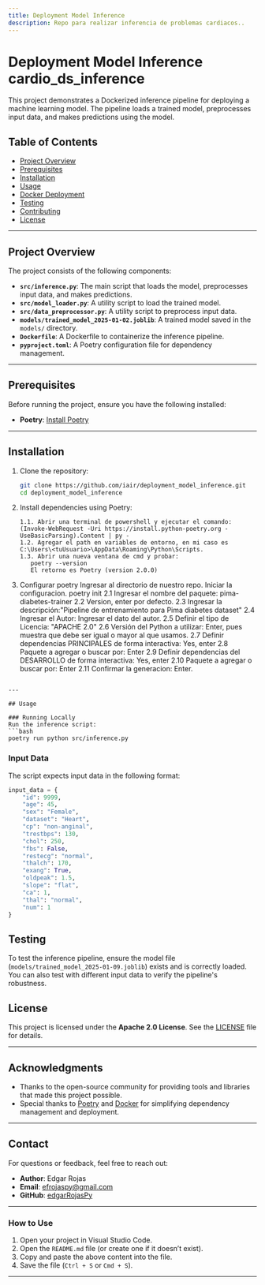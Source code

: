 ```yaml
---
title: Deployment Model Inference
description: Repo para realizar inferencia de problemas cardiacos..
---
```


# Deployment Model Inference cardio_ds_inference

This project demonstrates a Dockerized inference pipeline for deploying a machine learning model. The pipeline loads a trained model, preprocesses input data, and makes predictions using the model.

## Table of Contents
- [Project Overview](#project-overview)
- [Prerequisites](#prerequisites)
- [Installation](#installation)
- [Usage](#usage)
- [Docker Deployment](#docker-deployment)
- [Testing](#testing)
- [Contributing](#contributing)
- [License](#license)

---

## Project Overview

The project consists of the following components:
- **`src/inference.py`**: The main script that loads the model, preprocesses input data, and makes predictions.
- **`src/model_loader.py`**: A utility script to load the trained model.
- **`src/data_preprocessor.py`**: A utility script to preprocess input data.
- **`models/trained_model_2025-01-02.joblib`**: A trained model saved in the `models/` directory.
- **`Dockerfile`**: A Dockerfile to containerize the inference pipeline.
- **`pyproject.toml`**: A Poetry configuration file for dependency management.

---

## Prerequisites

Before running the project, ensure you have the following installed:
- **Poetry**: [Install Poetry](https://python-poetry.org/docs/#installation)

---

## Installation

1. Clone the repository:
   ```bash
   git clone https://github.com/iair/deployment_model_inference.git
   cd deployment_model_inference
   ```

2. Install dependencies using Poetry:
   ```
   1.1. Abrir una terminal de powershell y ejecutar el comando:
   (Invoke-WebRequest -Uri https://install.python-poetry.org -UseBasicParsing).Content | py -
   1.2. Agregar el path en variables de entorno, en mi caso es C:\Users\<tuUsuario>\AppData\Roaming\Python\Scripts.
   1.3. Abrir una nueva ventana de cmd y probar:
      poetry --version
      El retorno es Poetry (version 2.0.0)  
  2. Configurar poetry
    Ingresar al directorio de nuestro repo. Iniciar la configuracion.
    poetry init
    2.1 Ingresar el nombre del paquete: pima-diabetes-trainer
    2.2 Version, enter por defecto.
    2.3 Ingresar la descripción:"Pipeline de entrenamiento para Pima diabetes dataset"
    2.4 Ingresar el Autor: Ingresar el dato del autor.
    2.5 Definir el tipo de Licencia: "APACHE 2.0"
    2.6 Versión del Python a utilizar: Enter, pues muestra que debe ser igual o mayor al que usamos.
    2.7 Definir dependencias PRINCIPALES de forma interactiva: Yes, enter 
    2.8 Paquete a agregar o buscar por: Enter
    2.9 Definir dependencias del DESARROLLO de forma interactiva: Yes, enter
    2.10 Paquete a agregar o buscar por: Enter 
    2.11 Confirmar la generacion: Enter.

   ```

---

## Usage

### Running Locally
Run the inference script:
   ```bash
   poetry run python src/inference.py
   ```

### Input Data
The script expects input data in the following format:
```python
input_data = {
    "id": 9999,
    "age": 45,
    "sex": "Female",
    "dataset": "Heart",
    "cp": "non-anginal",
    "trestbps": 130,
    "chol": 250,
    "fbs": False,
    "restecg": "normal",
    "thalch": 170,
    "exang": True,
    "oldpeak": 1.5,
    "slope": "flat",
    "ca": 1,
    "thal": "normal",
    "num": 1
}
```

## Testing

To test the inference pipeline, ensure the model file (`models/trained_model_2025-01-09.joblib`) exists and is correctly loaded. You can also test with different input data to verify the pipeline's robustness.

## License

This project is licensed under the **Apache 2.0 License**. See the [LICENSE](LICENSE) file for details.

---

## Acknowledgments

- Thanks to the open-source community for providing tools and libraries that made this project possible.
- Special thanks to [Poetry](https://python-poetry.org/) and [Docker](https://www.docker.com/) for simplifying dependency management and deployment.

---

## Contact

For questions or feedback, feel free to reach out:
- **Author**: Edgar Rojas
- **Email**: efrojaspy@gmail.com
- **GitHub**: [edgarRojasPy](https://github.com/edgarRojasPy)


---

### **How to Use**
1. Open your project in Visual Studio Code.
2. Open the `README.md` file (or create one if it doesn’t exist).
3. Copy and paste the above content into the file.
4. Save the file (`Ctrl + S` or `Cmd + S`).

---
